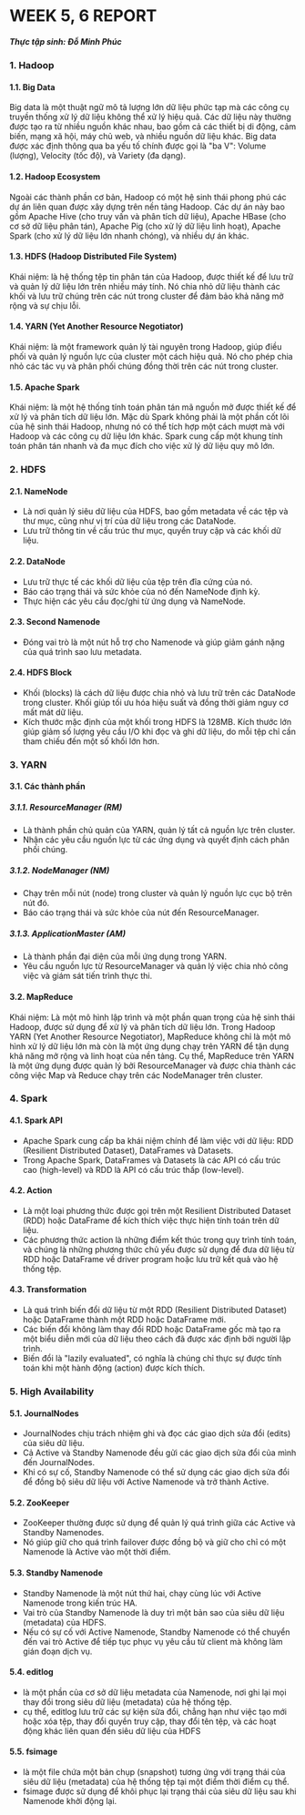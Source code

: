# WEEK 5, 6 REPORT

##### Thực tập sinh: Đỗ Minh Phúc

### 1. Hadoop

#### 1.1. Big Data

Big data là một thuật ngữ mô tả lượng lớn dữ liệu phức tạp mà các công cụ truyền thống xử lý dữ liệu không thể xử lý hiệu quả. Các dữ liệu này thường được tạo ra từ nhiều nguồn khác nhau, bao gồm cả các thiết bị di động, cảm biến, mạng xã hội, máy chủ web, và nhiều nguồn dữ liệu khác. Big data được xác định thông qua ba yếu tố chính được gọi là "ba V": Volume (lượng), Velocity (tốc độ), và Variety (đa dạng).

#### 1.2. Hadoop Ecosystem

Ngoài các thành phần cơ bản, Hadoop có một hệ sinh thái phong phú các dự án liên quan được xây dựng trên nền tảng Hadoop. Các dự án này bao gồm Apache Hive (cho truy vấn và phân tích dữ liệu), Apache HBase (cho cơ sở dữ liệu phân tán), Apache Pig (cho xử lý dữ liệu linh hoạt), Apache Spark (cho xử lý dữ liệu lớn nhanh chóng), và nhiều dự án khác.

#### 1.3. HDFS (Hadoop Distributed File System)

Khái niệm: là hệ thống tệp tin phân tán của Hadoop, được thiết kế để lưu trữ và quản lý dữ liệu lớn trên nhiều máy tính. Nó chia nhỏ dữ liệu thành các khối và lưu trữ chúng trên các nút trong cluster để đảm bảo khả năng mở rộng và sự chịu lỗi.

#### 1.4. YARN (Yet Another Resource Negotiator)

Khái niệm: là một framework quản lý tài nguyên trong Hadoop, giúp điều phối và quản lý nguồn lực của cluster một cách hiệu quả. Nó cho phép chia nhỏ các tác vụ và phân phối chúng đồng thời trên các nút trong cluster.

#### 1.5. Apache Spark

Khái niệm: là một hệ thống tính toán phân tán mã nguồn mở được thiết kế để xử lý và phân tích dữ liệu lớn. Mặc dù Spark không phải là một phần cốt lõi của hệ sinh thái Hadoop, nhưng nó có thể tích hợp một cách mượt mà với Hadoop và các công cụ dữ liệu lớn khác. Spark cung cấp một khung tính toán phân tán nhanh và đa mục đích cho việc xử lý dữ liệu quy mô lớn.

### 2. HDFS

#### 2.1. NameNode
- Là nơi quản lý siêu dữ liệu của HDFS, bao gồm metadata về các tệp và thư mục, cũng như vị trí của dữ liệu trong các DataNode.
- Lưu trữ thông tin về cấu trúc thư mục, quyền truy cập và các khối dữ liệu.
#### 2.2. DataNode 
- Lưu trữ thực tế các khối dữ liệu của tệp trên đĩa cứng của nó.
- Báo cáo trạng thái và sức khỏe của nó đến NameNode định kỳ.
- Thực hiện các yêu cầu đọc/ghi từ ứng dụng và NameNode.
#### 2.3. Second Namenode 
- Đóng vai trò là một nút hỗ trợ cho Namenode và giúp giảm gánh nặng của quá trình sao lưu metadata.
#### 2.4. HDFS Block 
- Khối (blocks) là cách dữ liệu được chia nhỏ và lưu trữ trên các DataNode trong cluster. Khối giúp tối ưu hóa hiệu suất và đồng thời giảm nguy cơ mất mát dữ liệu.
- Kích thước mặc định của một khối trong HDFS là 128MB. Kích thước lớn giúp giảm số lượng yêu cầu I/O khi đọc và ghi dữ liệu, do mỗi tệp chỉ cần tham chiếu đến một số khối lớn hơn.

### 3. YARN

#### 3.1. Các thành phần

##### 3.1.1. ResourceManager (RM)
- Là thành phần chủ quản của YARN, quản lý tất cả nguồn lực trên cluster.
- Nhận các yêu cầu nguồn lực từ các ứng dụng và quyết định cách phân phối chúng.

##### 3.1.2. NodeManager (NM)
- Chạy trên mỗi nút (node) trong cluster và quản lý nguồn lực cục bộ trên nút đó.
- Báo cáo trạng thái và sức khỏe của nút đến ResourceManager.

##### 3.1.3. ApplicationMaster (AM)
- Là thành phần đại diện của mỗi ứng dụng trong YARN.
- Yêu cầu nguồn lực từ ResourceManager và quản lý việc chia nhỏ công việc và giám sát tiến trình thực thi.

#### 3.2. MapReduce
Khái niệm: Là một mô hình lập trình và một phần quan trọng của hệ sinh thái Hadoop, được sử dụng để xử lý và phân tích dữ liệu lớn. Trong Hadoop YARN (Yet Another Resource Negotiator), MapReduce không chỉ là một mô hình xử lý dữ liệu lớn mà còn là một ứng dụng chạy trên YARN để tận dụng khả năng mở rộng và linh hoạt của nền tảng. Cụ thể, MapReduce trên YARN là một ứng dụng được quản lý bởi ResourceManager và được chia thành các công việc Map và Reduce chạy trên các NodeManager trên cluster.

### 4. Spark

#### 4.1. Spark API
- Apache Spark cung cấp ba khái niệm chính để làm việc với dữ liệu: RDD (Resilient Distributed Dataset), DataFrames và Datasets.
- Trong Apache Spark, DataFrames và Datasets là các API có cấu trúc cao (high-level) và RDD là API có cấu trúc thấp (low-level). 

#### 4.2. Action
- Là một loại phương thức được gọi trên một Resilient Distributed Dataset (RDD) hoặc DataFrame để kích thích việc thực hiện tính toán trên dữ liệu.
- Các phương thức action là những điểm kết thúc trong quy trình tính toán, và chúng là những phương thức chủ yếu được sử dụng để đưa dữ liệu từ RDD hoặc DataFrame về driver program hoặc lưu trữ kết quả vào hệ thống tệp.

#### 4.3. Transformation
- Là quá trình biến đổi dữ liệu từ một RDD (Resilient Distributed Dataset) hoặc DataFrame thành một RDD hoặc DataFrame mới.
- Các biến đổi không làm thay đổi RDD hoặc DataFrame gốc mà tạo ra một biểu diễn mới của dữ liệu theo cách đã được xác định bởi người lập trình.
- Biến đổi là "lazily evaluated", có nghĩa là chúng chỉ thực sự được tính toán khi một hành động (action) được kích thích.

### 5. High Availability

#### 5.1. JournalNodes
- JournalNodes chịu trách nhiệm ghi và đọc các giao dịch sửa đổi (edits) của siêu dữ liệu. 
- Cả Active và Standby Namenode đều gửi các giao dịch sửa đổi của mình đến JournalNodes. 
- Khi có sự cố, Standby Namenode có thể sử dụng các giao dịch sửa đổi để đồng bộ siêu dữ liệu với Active Namenode và trở thành Active.

#### 5.2. ZooKeeper
- ZooKeeper thường được sử dụng để quản lý quá trình giữa các Active và Standby Namenodes. 
- Nó giúp giữ cho quá trình failover được đồng bộ và giữ cho chỉ có một Namenode là Active vào một thời điểm.

#### 5.3. Standby Namenode
- Standby Namenode là một nút thứ hai, chạy cùng lúc với Active Namenode trong kiến trúc HA. 
- Vai trò của Standby Namenode là duy trì một bản sao của siêu dữ liệu (metadata) của HDFS. 
- Nếu có sự cố với Active Namenode, Standby Namenode có thể chuyển đến vai trò Active để tiếp tục phục vụ yêu cầu từ client mà không làm gián đoạn dịch vụ.

#### 5.4. editlog
- là một phần của cơ sở dữ liệu metadata của Namenode, nơi ghi lại mọi thay đổi trong siêu dữ liệu (metadata) của hệ thống tệp.
- cụ thể, editlog lưu trữ các sự kiện sửa đổi, chẳng hạn như việc tạo mới hoặc xóa tệp, thay đổi quyền truy cập, thay đổi tên tệp, và các hoạt động khác liên quan đến siêu dữ liệu của HDFS

#### 5.5. fsimage
- là một file chứa một bản chụp (snapshot) tương ứng với trạng thái của siêu dữ liệu (metadata) của hệ thống tệp tại một điểm thời điểm cụ thể. 
- fsimage được sử dụng để khôi phục lại trạng thái của siêu dữ liệu sau khi Namenode khởi động lại.
